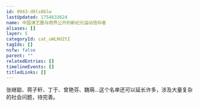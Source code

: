 ```yaml
---
id: 0943-d9ls8blw
lastUpdated: 1754633624
name: 中国演艺圈与商界公开的新纪元运动信仰者
aliases: []
layer: 5
categoryId: cat_uWLHUZtI
tagIds: []
nsfw: false
parent: ""
relatedEntries: []
timelineEvents: []
titledLinks: []
---
```


张继聪、蒋子轩、丁于、曾艳芬、魏萌…这个名单还可以延长许多，涉及大量复杂的社会问题，待完善。